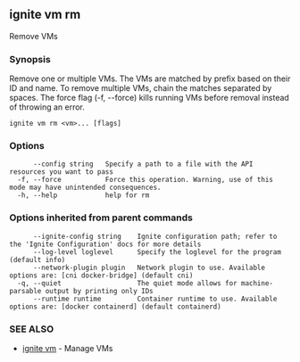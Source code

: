 ## ignite vm rm

Remove VMs

### Synopsis


Remove one or multiple VMs. The VMs are matched by prefix based
on their ID and name. To remove multiple VMs, chain the matches
separated by spaces. The force flag (-f, --force) kills running
VMs before removal instead of throwing an error.


```
ignite vm rm <vm>... [flags]
```

### Options

```
      --config string   Specify a path to a file with the API resources you want to pass
  -f, --force           Force this operation. Warning, use of this mode may have unintended consequences.
  -h, --help            help for rm
```

### Options inherited from parent commands

```
      --ignite-config string    Ignite configuration path; refer to the 'Ignite Configuration' docs for more details
      --log-level loglevel      Specify the loglevel for the program (default info)
      --network-plugin plugin   Network plugin to use. Available options are: [cni docker-bridge] (default cni)
  -q, --quiet                   The quiet mode allows for machine-parsable output by printing only IDs
      --runtime runtime         Container runtime to use. Available options are: [docker containerd] (default containerd)
```

### SEE ALSO

* [ignite vm](ignite_vm.md)	 - Manage VMs

